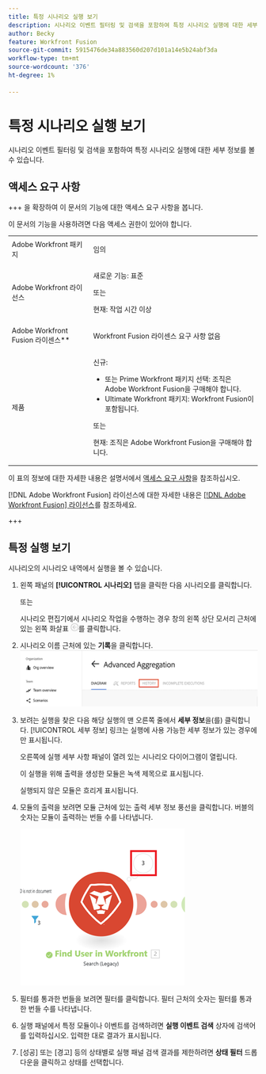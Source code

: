 ```yaml
---
title: 특정 시나리오 실행 보기
description: 시나리오 이벤트 필터링 및 검색을 포함하여 특정 시나리오 실행에 대한 세부 정보를 볼 수 있습니다.
author: Becky
feature: Workfront Fusion
source-git-commit: 5915476de34a883560d207d101a14e5b24abf3da
workflow-type: tm+mt
source-wordcount: '376'
ht-degree: 1%

---
```


# 특정 시나리오 실행 보기

시나리오 이벤트 필터링 및 검색을 포함하여 특정 시나리오 실행에 대한 세부 정보를 볼 수 있습니다.

## 액세스 요구 사항

+++ 을 확장하여 이 문서의 기능에 대한 액세스 요구 사항을 봅니다.

이 문서의 기능을 사용하려면 다음 액세스 권한이 있어야 합니다.

<table style="table-layout:auto">
 <col> 
 <col> 
 <tbody> 
  <tr> 
   <td role="rowheader">Adobe Workfront 패키지</td> 
   <td> <p>임의</p> </td> 
  </tr> 
  <tr data-mc-conditions=""> 
   <td role="rowheader">Adobe Workfront 라이선스</td> 
   <td> <p>새로운 기능: 표준</p><p>또는</p><p>현재: 작업 시간 이상</p> </td> 
  </tr> 
  <tr> 
   <td role="rowheader">Adobe Workfront Fusion 라이센스**</td> 
   <td>
   <p>Workfront Fusion 라이센스 요구 사항 없음</p>
   </td> 
  </tr> 
  <tr> 
   <td role="rowheader">제품</td> 
   <td>
   <p>신규:</p> <ul><li>또는 Prime Workfront 패키지 선택: 조직은 Adobe Workfront Fusion을 구매해야 합니다.</li><li>Ultimate Workfront 패키지: Workfront Fusion이 포함됩니다.</li></ul>
   <p>또는</p>
   <p>현재: 조직은 Adobe Workfront Fusion을 구매해야 합니다.</p>
   </td> 
  </tr>
 </tbody> 
</table>

이 표의 정보에 대한 자세한 내용은 설명서에서 [액세스 요구 사항](/help/workfront-fusion/references/licenses-and-roles/access-level-requirements-in-documentation.md)을 참조하십시오.

[!DNL Adobe Workfront Fusion] 라이선스에 대한 자세한 내용은 [[!DNL Adobe Workfront Fusion] 라이선스](/help/workfront-fusion/set-up-and-manage-workfront-fusion/licensing-operations-overview/license-automation-vs-integration.md)를 참조하세요.

+++

## 특정 실행 보기

시나리오의 시나리오 내역에서 실행을 볼 수 있습니다.


1. 왼쪽 패널의 **[!UICONTROL 시나리오]** 탭을 클릭한 다음 시나리오를 클릭합니다.

   또는

   시나리오 편집기에서 시나리오 작업을 수행하는 경우 창의 왼쪽 상단 모서리 근처에 있는 왼쪽 화살표 ![편집 종료 화살표](assets/exit-editing-arrow.png)를 클릭합니다.

1. 시나리오 이름 근처에 있는 **기록**&#x200B;을 클릭합니다.
   ![기록 탭](assets/history-tab.png)


1. 보려는 실행을 찾은 다음 해당 실행의 맨 오른쪽 줄에서 **세부 정보**&#x200B;을(를) 클릭합니다. [!UICONTROL 세부 정보] 링크는 실행에 사용 가능한 세부 정보가 있는 경우에만 표시됩니다.

   오른쪽에 실행 세부 사항 패널이 열려 있는 시나리오 다이어그램이 열립니다.

   이 실행을 위해 출력을 생성한 모듈은 녹색 제목으로 표시됩니다.

   실행되지 않은 모듈은 흐리게 표시됩니다.

1. 모듈의 출력을 보려면 모듈 근처에 있는 출력 세부 정보 풍선을 클릭합니다. 버블의 숫자는 모듈이 출력하는 번들 수를 나타냅니다.

   ![모듈 근처에 있는 출력 버블](assets/output-bubble.png)

1. 필터를 통과한 번들을 보려면 필터를 클릭합니다. 필터 근처의 숫자는 필터를 통과한 번들 수를 나타냅니다.
1. 실행 패널에서 특정 모듈이나 이벤트를 검색하려면 **실행 이벤트 검색** 상자에 검색어를 입력하십시오. 입력한 대로 결과가 표시됩니다.
1. [성공] 또는 [경고] 등의 상태별로 실행 패널 검색 결과를 제한하려면 **상태 필터** 드롭다운을 클릭하고 상태를 선택합니다.
